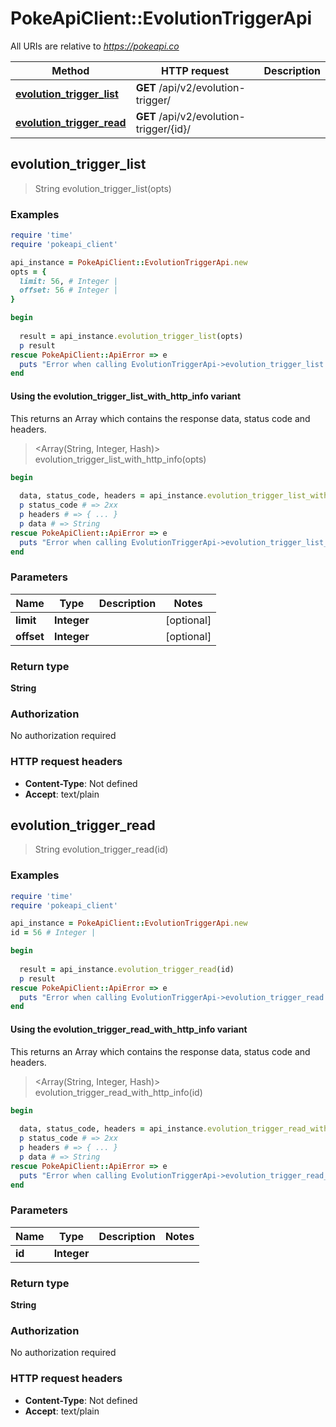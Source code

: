 # PokeApiClient::EvolutionTriggerApi

All URIs are relative to *https://pokeapi.co*

| Method | HTTP request | Description |
| ------ | ------------ | ----------- |
| [**evolution_trigger_list**](EvolutionTriggerApi.md#evolution_trigger_list) | **GET** /api/v2/evolution-trigger/ |  |
| [**evolution_trigger_read**](EvolutionTriggerApi.md#evolution_trigger_read) | **GET** /api/v2/evolution-trigger/{id}/ |  |


## evolution_trigger_list

> String evolution_trigger_list(opts)



### Examples

```ruby
require 'time'
require 'pokeapi_client'

api_instance = PokeApiClient::EvolutionTriggerApi.new
opts = {
  limit: 56, # Integer | 
  offset: 56 # Integer | 
}

begin
  
  result = api_instance.evolution_trigger_list(opts)
  p result
rescue PokeApiClient::ApiError => e
  puts "Error when calling EvolutionTriggerApi->evolution_trigger_list: #{e}"
end
```

#### Using the evolution_trigger_list_with_http_info variant

This returns an Array which contains the response data, status code and headers.

> <Array(String, Integer, Hash)> evolution_trigger_list_with_http_info(opts)

```ruby
begin
  
  data, status_code, headers = api_instance.evolution_trigger_list_with_http_info(opts)
  p status_code # => 2xx
  p headers # => { ... }
  p data # => String
rescue PokeApiClient::ApiError => e
  puts "Error when calling EvolutionTriggerApi->evolution_trigger_list_with_http_info: #{e}"
end
```

### Parameters

| Name | Type | Description | Notes |
| ---- | ---- | ----------- | ----- |
| **limit** | **Integer** |  | [optional] |
| **offset** | **Integer** |  | [optional] |

### Return type

**String**

### Authorization

No authorization required

### HTTP request headers

- **Content-Type**: Not defined
- **Accept**: text/plain


## evolution_trigger_read

> String evolution_trigger_read(id)



### Examples

```ruby
require 'time'
require 'pokeapi_client'

api_instance = PokeApiClient::EvolutionTriggerApi.new
id = 56 # Integer | 

begin
  
  result = api_instance.evolution_trigger_read(id)
  p result
rescue PokeApiClient::ApiError => e
  puts "Error when calling EvolutionTriggerApi->evolution_trigger_read: #{e}"
end
```

#### Using the evolution_trigger_read_with_http_info variant

This returns an Array which contains the response data, status code and headers.

> <Array(String, Integer, Hash)> evolution_trigger_read_with_http_info(id)

```ruby
begin
  
  data, status_code, headers = api_instance.evolution_trigger_read_with_http_info(id)
  p status_code # => 2xx
  p headers # => { ... }
  p data # => String
rescue PokeApiClient::ApiError => e
  puts "Error when calling EvolutionTriggerApi->evolution_trigger_read_with_http_info: #{e}"
end
```

### Parameters

| Name | Type | Description | Notes |
| ---- | ---- | ----------- | ----- |
| **id** | **Integer** |  |  |

### Return type

**String**

### Authorization

No authorization required

### HTTP request headers

- **Content-Type**: Not defined
- **Accept**: text/plain

